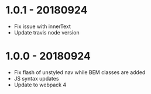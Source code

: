 1.0.1 - 20180924
================
- Fix issue with innerText
- Update travis node version

1.0.0 - 20180924
================
- Fix flash of unstyled nav while BEM classes are added
- JS syntax updates
- Update to webpack 4
